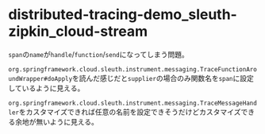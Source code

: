 # distributed-tracing-demo\_sleuth-zipkin\_cloud-stream

`span`の`name`が`handle`/`function`/`send`になってしまう問題。

`org.springframework.cloud.sleuth.instrument.messaging.TraceFunctionAroundWrapper#doApply`を読んだ感じだと`supplier`の場合のみ関数名を`span`に設定しているように見える。

`org.springframework.cloud.sleuth.instrument.messaging.TraceMessageHandler`をカスタマイズできれば任意の名前を設定できそうだけどカスタマイズできる余地が無いように見える。


